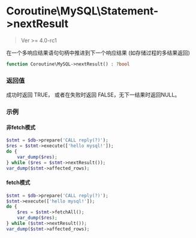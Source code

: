 # Coroutine\MySQL\Statement->nextResult

> Ver >= 4.0-rc1

在一个多响应结果语句句柄中推进到下一个响应结果 (如存储过程的多结果返回)

```php
function Coroutine\MySQL->nextResult() : ?bool
```

### 返回值
成功时返回 TRUE， 或者在失败时返回 FALSE，无下一结果时返回NULL。

### 示例

#### 非fetch模式
```php
$stmt = $db->prepare('CALL reply(?)');
$res = $stmt->execute(['hello mysql!']);
do {
	var_dump($res);
} while ($res = $stmt->nextResult());
var_dump($stmt->affected_rows);
```

#### fetch模式
```php
$stmt = $db->prepare('CALL reply(?)');
$stmt->execute(['hello mysql!']);
do {
	$res = $stmt->fetchAll();
	var_dump($res);
} while ($stmt->nextResult());
var_dump($stmt->affected_rows);
```